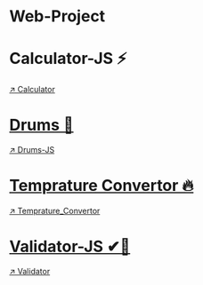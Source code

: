 # Web-Project

# Calculator-JS ⚡ 

<a href='https://calculator-apps-js.netlify.app/'>

↗ Calculator


# Drums 🎵

<a href="https://drum-player-js.netlify.app/">

↗ Drums-JS

# Temprature Convertor 🔥

<a href="https://temprature-convertor.netlify.app/">

↗ Temprature_Convertor

# Validator-JS ✔💯

<a href="https://validator-js.netlify.app/">

↗ Validator 
